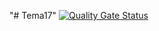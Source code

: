 "# Tema17" 
[![Quality Gate Status](https://sonarcloud.io/api/project_badges/measure?project=bapsy11-12_Tema17&metric=alert_status)](https://sonarcloud.io/summary/new_code?id=bapsy11-12_Tema17)
